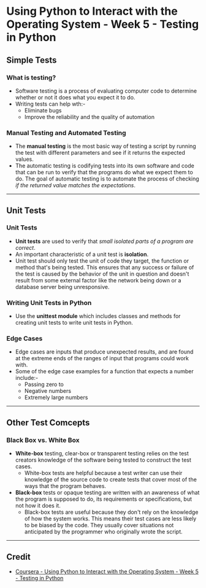 # Using Python to Interact with the Operating System - Week 5 - Testing in Python

## Simple Tests
### What is testing?
* Software testing is a process of evaluating computer code to determine whether or not it does what you expect it to do.
* Writing tests can help wth:-
  * Eliminate bugs
  * Improve the reliability and the quality of automation
  
### Manual Testing and Automated Testing
* The **manual testing** is the most basic way of testing a script by running the test with different parameters and see if it returns the expected values.
* The automatic testing is codifying tests into its own software and code that can be run to verify that the programs do what we expect them to do. The goal of automatic testing is to automate the process of checking *if the returned value matches the expectations*.

---

## Unit Tests
### Unit Tests
* **Unit tests** are used to verify that *small isolated parts of a program are correct*.
* An important characteristic of a unit test is **isolation**.
* Unit test should only test the unit of code they target, the function or method that's being tested. This ensures that any success or failure of the test is caused by the behavior of the unit in question and doesn't result from some external factor like the network being down or a database server being unresponsive.

### Writing Unit Tests in Python
* Use the **unittest module** which includes classes and methods for creating unit tests to write unit tests in Python.

### Edge Cases
* Edge cases are inputs that produce unexpected results, and are found at the extreme ends of the ranges of input that programs could work with.
* Some of the edge case examples for a function that expects a number include:-
  * Passing zero to 
  * Negative numbers
  * Extremely large numbers
  
---

## Other Test Comcepts
### Black Box vs. White Box
* **White-box** testing, clear-box or transparent testing relies on the test creators knowledge of the software being tested to construct the test cases. 
    * White-box tests are helpful because a test writer can use their knowledge of the source code to create tests that cover most of the ways that the program behaves.
* **Black-box** tests or opaque testing are written with an awareness of what the program is supposed to do, its requirements or specifications, but not how it does it.
    * Black-box tests are useful because they don't rely on the knowledge of how the system works. This means their test cases are less likely to be biased by the code. They usually cover situations not anticipated by the programmer who originally wrote the script.

---

## Credit
* [Coursera - Using Python to Interact with the Operating System - Week 5 - Testing in Python](https://www.coursera.org/learn/python-operating-system/home/week/5)
